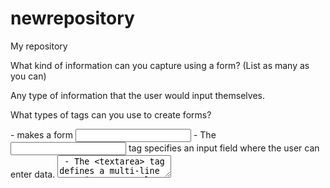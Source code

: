 # newrepository
My repository

What kind of information can you capture using a form? (List as many as you can) 

Any type of information that the user would input themselves.

What types of tags can you use to create forms?  

<form> - makes a form
<input> - The <input> tag specifies an input field where the user can enter data.
<textarea> - The <textarea> tag defines a multi-line text input control.
<button> - The <button> tag defines a clickable button.
<select> - The <select> element is used to create a drop-down list.
<option> - The <option> tag defines an option in a select list.
<optgroup> - The <optgroup> is used to group related options in a drop-down list.
<fieldset> - The <fieldset> tag is used to group related elements in a form.
<label> - The <label> tag defines a label for a <button>, <input>, <meter>, <output>, <progress>, <select>, or <textarea> element.

What are the benefits / disadvantages of using some tags over others? 

All of the different tags have benefits for different things. <option> tag is used for defined answers. While <input> tag is used for an answer from the user that doesn’t have a defined set of answers. 

How do you start to programmatically use the data provided by the user? 

The form data is sent to a web page on the server when the user clicks on the submit button. This page contains a server-side script that handles the form data.

